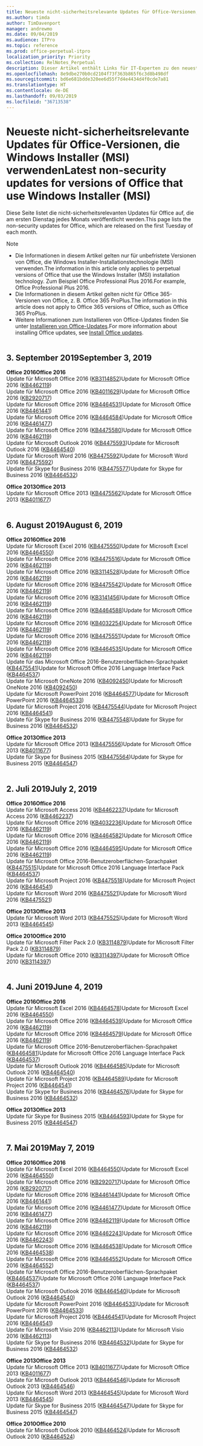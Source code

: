 ```yaml
---
title: Neueste nicht-sicherheitsrelevante Updates für Office-Versionen, die Windows Installer (MSI) verwenden
ms.author: timda
author: TimDavenport
manager: andrewmo
ms.date: 09/04/2019
ms.audience: ITPro
ms.topic: reference
ms.prod: office-perpetual-itpro
localization_priority: Priority
ms.collection: RelNotes_Perpetual
description: Dieser Artikel enthält Links für IT-Experten zu den neuesten nicht-sicherheitsrelevanten Updateinformationen für dauerhafte Versionen von Office 2016, Office 2013 und Office 2010
ms.openlocfilehash: 8e9dbe270b0cd2104f73f363b865f6c3d8b498df
ms.sourcegitcommit: bd6e681bdde320ee6d55f7d4e4434d4f0cde7a81
ms.translationtype: HT
ms.contentlocale: de-DE
ms.lasthandoff: 09/03/2019
ms.locfileid: "36713538"
---
```

# <a name="latest-non-security-updates-for-versions-of-office-that-use-windows-installer-msi"></a><span data-ttu-id="48ab7-103">Neueste nicht-sicherheitsrelevante Updates für Office-Versionen, die Windows Installer (MSI) verwenden</span><span class="sxs-lookup"><span data-stu-id="48ab7-103">Latest non-security updates for versions of Office that use Windows Installer (MSI)</span></span>

<span data-ttu-id="48ab7-104">Diese Seite listet die nicht-sicherheitsrelevanten Updates für Office auf, die am ersten Dienstag jedes Monats veröffentlicht werden.</span><span class="sxs-lookup"><span data-stu-id="48ab7-104">This page lists the non-security updates for Office, which are released on the first Tuesday of each month.</span></span>

> [!NOTE]
> - <span data-ttu-id="48ab7-105">Die Informationen in diesem Artikel gelten nur für unbefristete Versionen von Office, die Windows Installer-Installationstechnologie (MSI) verwenden.</span><span class="sxs-lookup"><span data-stu-id="48ab7-105">The information in this article only applies to perpetual versions of Office that use the Windows Installer (MSI) installation technology.</span></span> <span data-ttu-id="48ab7-106">Zum Beispiel Office Professional Plus 2016.</span><span class="sxs-lookup"><span data-stu-id="48ab7-106">For example, Office Professional Plus 2016.</span></span>
> - <span data-ttu-id="48ab7-107">Die Informationen in diesem Artikel gelten nicht für Office 365-Versionen von Office, z. B. Office 365 ProPlus.</span><span class="sxs-lookup"><span data-stu-id="48ab7-107">The information in this article does not apply to Office 365 versions of Office, such as Office 365 ProPlus.</span></span>
> - <span data-ttu-id="48ab7-108">Weitere Informationen zum Installieren von Office-Updates finden Sie unter [Installieren von Office-Updates](https://support.office.com/article/2ab296f3-7f03-43a2-8e50-46de917611c5).</span><span class="sxs-lookup"><span data-stu-id="48ab7-108">For more information about installing Office updates, see [Install Office updates](https://support.office.com/article/2ab296f3-7f03-43a2-8e50-46de917611c5).</span></span>
<br/><br/>

## <a name="september-3-2019"></a><span data-ttu-id="48ab7-109">3. September 2019</span><span class="sxs-lookup"><span data-stu-id="48ab7-109">September 3, 2019</span></span>

<span data-ttu-id="48ab7-110">**Office 2016**</span><span class="sxs-lookup"><span data-stu-id="48ab7-110">**Office 2016**</span></span><br/>
<span data-ttu-id="48ab7-111">Update für Microsoft Office 2016 ([KB3114852](https://support.microsoft.com/help/3114852))</span><span class="sxs-lookup"><span data-stu-id="48ab7-111">Update for Microsoft Office 2016 ([KB4462119](https://support.microsoft.com/help/3114852))</span></span><br/>
<span data-ttu-id="48ab7-112">Update für Microsoft Office 2016 ([KB4011629](https://support.microsoft.com/help/4011629))</span><span class="sxs-lookup"><span data-stu-id="48ab7-112">Update for Microsoft Office 2016 ([KB2920717](https://support.microsoft.com/help/4011629))</span></span><br/>
<span data-ttu-id="48ab7-113">Update für Microsoft Office 2016 ([KB4464531](https://support.microsoft.com/help/4464531))</span><span class="sxs-lookup"><span data-stu-id="48ab7-113">Update for Microsoft Office 2016 ([KB4461441](https://support.microsoft.com/help/4464531))</span></span><br/>
<span data-ttu-id="48ab7-114">Update für Microsoft Office 2016 ([KB4464584](https://support.microsoft.com/help/4464584))</span><span class="sxs-lookup"><span data-stu-id="48ab7-114">Update for Microsoft Office 2016 ([KB4461477](https://support.microsoft.com/help/4464584))</span></span><br/>
<span data-ttu-id="48ab7-115">Update für Microsoft Office 2016 ([KB4475580](https://support.microsoft.com/help/4475580))</span><span class="sxs-lookup"><span data-stu-id="48ab7-115">Update for Microsoft Office 2016 ([KB4462119](https://support.microsoft.com/help/4475580))</span></span><br/>
<span data-ttu-id="48ab7-116">Update für Microsoft Outlook 2016 ([KB4475593](https://support.microsoft.com/help/4475593))</span><span class="sxs-lookup"><span data-stu-id="48ab7-116">Update for Microsoft Outlook 2016 ([KB4464540](https://support.microsoft.com/help/4475593))</span></span><br/>
<span data-ttu-id="48ab7-117">Update für Microsoft Word 2016 ([KB4475592](https://support.microsoft.com/help/4475592))</span><span class="sxs-lookup"><span data-stu-id="48ab7-117">Update for Microsoft Word 2016 ([KB4475592](https://support.microsoft.com/help/4475592))</span></span><br/>
<span data-ttu-id="48ab7-118">Update für Skype for Business 2016 ([KB4475577](https://support.microsoft.com/help/4475577))</span><span class="sxs-lookup"><span data-stu-id="48ab7-118">Update for Skype for Business 2016 ([KB4464532](https://support.microsoft.com/help/4475577))</span></span><br/>

<span data-ttu-id="48ab7-119">**Office 2013**</span><span class="sxs-lookup"><span data-stu-id="48ab7-119">**Office 2013**</span></span><br/>
<span data-ttu-id="48ab7-120">Update für Microsoft Office 2013 ([KB4475562](https://support.microsoft.com/help/4475562))</span><span class="sxs-lookup"><span data-stu-id="48ab7-120">Update for Microsoft Office 2013 ([KB4011677](https://support.microsoft.com/help/4475562))</span></span><br/><br/>



## <a name="august-6-2019"></a><span data-ttu-id="48ab7-121">6. August 2019</span><span class="sxs-lookup"><span data-stu-id="48ab7-121">August 6, 2019</span></span>

<span data-ttu-id="48ab7-122">**Office 2016**</span><span class="sxs-lookup"><span data-stu-id="48ab7-122">**Office 2016**</span></span><br/>
<span data-ttu-id="48ab7-123">Update für Microsoft Excel 2016 ([KB4475550](https://support.microsoft.com/help/4475550))</span><span class="sxs-lookup"><span data-stu-id="48ab7-123">Update for Microsoft Excel 2016 ([KB4464550](https://support.microsoft.com/help/4475550))</span></span><br/>
<span data-ttu-id="48ab7-124">Update für Microsoft Office 2016 ([KB4475516](https://support.microsoft.com/help/4475516))</span><span class="sxs-lookup"><span data-stu-id="48ab7-124">Update for Microsoft Office 2016 ([KB4462119](https://support.microsoft.com/help/4475516))</span></span><br/>
<span data-ttu-id="48ab7-125">Update für Microsoft Office 2016 ([KB3114528](https://support.microsoft.com/help/3114528))</span><span class="sxs-lookup"><span data-stu-id="48ab7-125">Update for Microsoft Office 2016 ([KB4462119](https://support.microsoft.com/help/3114528))</span></span><br/>
<span data-ttu-id="48ab7-126">Update für Microsoft Office 2016 ([KB4475542](https://support.microsoft.com/help/4475542))</span><span class="sxs-lookup"><span data-stu-id="48ab7-126">Update for Microsoft Office 2016 ([KB4462119](https://support.microsoft.com/help/4475542))</span></span><br/>
<span data-ttu-id="48ab7-127">Update für Microsoft Office 2016 ([KB3141456](https://support.microsoft.com/help/3141456))</span><span class="sxs-lookup"><span data-stu-id="48ab7-127">Update for Microsoft Office 2016 ([KB4462119](https://support.microsoft.com/help/3141456))</span></span><br/>
<span data-ttu-id="48ab7-128">Update für Microsoft Office 2016 ([KB4464588](https://support.microsoft.com/help/4464588))</span><span class="sxs-lookup"><span data-stu-id="48ab7-128">Update for Microsoft Office 2016 ([KB4462119](https://support.microsoft.com/help/4464588))</span></span><br/>
<span data-ttu-id="48ab7-129">Update für Microsoft Office 2016 ([KB4032254](https://support.microsoft.com/help/4032254))</span><span class="sxs-lookup"><span data-stu-id="48ab7-129">Update for Microsoft Office 2016 ([KB4462119](https://support.microsoft.com/help/4032254))</span></span><br/>
<span data-ttu-id="48ab7-130">Update für Microsoft Office 2016 ([KB4475551](https://support.microsoft.com/help/4475551))</span><span class="sxs-lookup"><span data-stu-id="48ab7-130">Update for Microsoft Office 2016 ([KB4462119](https://support.microsoft.com/help/4475551))</span></span><br/>
<span data-ttu-id="48ab7-131">Update für Microsoft Office 2016 ([KB4464535](https://support.microsoft.com/help/4464535))</span><span class="sxs-lookup"><span data-stu-id="48ab7-131">Update for Microsoft Office 2016 ([KB4462119](https://support.microsoft.com/help/4464535))</span></span><br/>
<span data-ttu-id="48ab7-132">Update für das Microsoft Office 2016-Benutzeroberflächen-Sprachpaket ([KB4475541](https://support.microsoft.com/help/4475541))</span><span class="sxs-lookup"><span data-stu-id="48ab7-132">Update for Microsoft Office 2016 Language Interface Pack ([KB4464537](https://support.microsoft.com/help/4475541))</span></span><br/>
<span data-ttu-id="48ab7-133">Update für Microsoft OneNote 2016 ([KB4092450](https://support.microsoft.com/help/4092450))</span><span class="sxs-lookup"><span data-stu-id="48ab7-133">Update for Microsoft OneNote 2016 ([KB4092450](https://support.microsoft.com/help/4092450))</span></span><br/>
<span data-ttu-id="48ab7-134">Update für Microsoft PowerPoint 2016 ([KB4464577](https://support.microsoft.com/help/4464577))</span><span class="sxs-lookup"><span data-stu-id="48ab7-134">Update for Microsoft PowerPoint 2016 ([KB4464533](https://support.microsoft.com/help/4464577))</span></span><br/>
<span data-ttu-id="48ab7-135">Update für Microsoft Project 2016 ([KB4475544](https://support.microsoft.com/help/4475544))</span><span class="sxs-lookup"><span data-stu-id="48ab7-135">Update for Microsoft Project 2016 ([KB4464541](https://support.microsoft.com/help/4475544))</span></span><br/>
<span data-ttu-id="48ab7-136">Update für Skype for Business 2016 ([KB4475548](https://support.microsoft.com/help/4475548))</span><span class="sxs-lookup"><span data-stu-id="48ab7-136">Update for Skype for Business 2016 ([KB4464532](https://support.microsoft.com/help/4475548))</span></span><br/>

<span data-ttu-id="48ab7-137">**Office 2013**</span><span class="sxs-lookup"><span data-stu-id="48ab7-137">**Office 2013**</span></span><br/>
<span data-ttu-id="48ab7-138">Update für Microsoft Office 2013 ([KB4475556](https://support.microsoft.com/help/4475556))</span><span class="sxs-lookup"><span data-stu-id="48ab7-138">Update for Microsoft Office 2013 ([KB4011677](https://support.microsoft.com/help/4475556))</span></span><br/>
<span data-ttu-id="48ab7-139">Update für Skype for Business 2015 ([KB4475564](https://support.microsoft.com/help/4475564))</span><span class="sxs-lookup"><span data-stu-id="48ab7-139">Update for Skype for Business 2015 ([KB4464547](https://support.microsoft.com/help/4475564))</span></span><br/><br/>



## <a name="july-2-2019"></a><span data-ttu-id="48ab7-140">2. Juli 2019</span><span class="sxs-lookup"><span data-stu-id="48ab7-140">July 2, 2019</span></span>

<span data-ttu-id="48ab7-141">**Office 2016**</span><span class="sxs-lookup"><span data-stu-id="48ab7-141">**Office 2016**</span></span><br/>
<span data-ttu-id="48ab7-142">Update für Microsoft Access 2016 ([KB4462237](https://support.microsoft.com/help/4462237))</span><span class="sxs-lookup"><span data-stu-id="48ab7-142">Update for Microsoft Access 2016 ([KB4462237](https://support.microsoft.com/help/4462237))</span></span><br/>
<span data-ttu-id="48ab7-143">Update für Microsoft Office 2016 ([KB4032236](https://support.microsoft.com/help/4032236))</span><span class="sxs-lookup"><span data-stu-id="48ab7-143">Update for Microsoft Office 2016 ([KB4462119](https://support.microsoft.com/help/4032236))</span></span><br/>
<span data-ttu-id="48ab7-144">Update für Microsoft Office 2016 ([KB4464582](https://support.microsoft.com/help/4464582))</span><span class="sxs-lookup"><span data-stu-id="48ab7-144">Update for Microsoft Office 2016 ([KB4462119](https://support.microsoft.com/help/4464582))</span></span><br/>
<span data-ttu-id="48ab7-145">Update für Microsoft Office 2016 ([KB4464595](https://support.microsoft.com/help/4464595))</span><span class="sxs-lookup"><span data-stu-id="48ab7-145">Update for Microsoft Office 2016 ([KB4462119](https://support.microsoft.com/help/4464595))</span></span><br/>
<span data-ttu-id="48ab7-146">Update für Microsoft Office 2016-Benutzeroberflächen-Sprachpaket ([KB4475515](https://support.microsoft.com/help/4475515))</span><span class="sxs-lookup"><span data-stu-id="48ab7-146">Update for Microsoft Office 2016 Language Interface Pack ([KB4464537](https://support.microsoft.com/help/4475515))</span></span><br/>
<span data-ttu-id="48ab7-147">Update für Microsoft Project 2016 ([KB4475518](https://support.microsoft.com/help/4475518))</span><span class="sxs-lookup"><span data-stu-id="48ab7-147">Update for Microsoft Project 2016 ([KB4464541](https://support.microsoft.com/help/4475518))</span></span><br/>
<span data-ttu-id="48ab7-148">Update für Microsoft Word 2016 ([KB4475521](https://support.microsoft.com/help/4475521))</span><span class="sxs-lookup"><span data-stu-id="48ab7-148">Update for Microsoft Word 2016 ([KB4475521](https://support.microsoft.com/help/4475521))</span></span><br/>


<span data-ttu-id="48ab7-149">**Office 2013**</span><span class="sxs-lookup"><span data-stu-id="48ab7-149">**Office 2013**</span></span><br/>
<span data-ttu-id="48ab7-150">Update für Microsoft Word 2013 ([KB4475525](https://support.microsoft.com/help/4475525))</span><span class="sxs-lookup"><span data-stu-id="48ab7-150">Update for Microsoft Word 2013 ([KB4464545](https://support.microsoft.com/help/4475525))</span></span><br/>


<span data-ttu-id="48ab7-151">**Office 2010**</span><span class="sxs-lookup"><span data-stu-id="48ab7-151">**Office 2010**</span></span><br/>
<span data-ttu-id="48ab7-152">Update für Microsoft Filter Pack 2.0 ([KB3114879](https://support.microsoft.com/help/3114879))</span><span class="sxs-lookup"><span data-stu-id="48ab7-152">Update for Microsoft Filter Pack 2.0 ([KB3114879](https://support.microsoft.com/help/3114879))</span></span><br/><span data-ttu-id="48ab7-153">Update für Microsoft Office 2010 ([KB3114397](https://support.microsoft.com/help/3114397))</span><span class="sxs-lookup"><span data-stu-id="48ab7-153">Update for Microsoft Office 2010 ([KB3114397](https://support.microsoft.com/help/3114397))</span></span><br/><br/>

## <a name="june-4-2019"></a><span data-ttu-id="48ab7-154">4. Juni 2019</span><span class="sxs-lookup"><span data-stu-id="48ab7-154">June 4, 2019</span></span>

<span data-ttu-id="48ab7-155">**Office 2016**</span><span class="sxs-lookup"><span data-stu-id="48ab7-155">**Office 2016**</span></span><br/>
<span data-ttu-id="48ab7-156">Update für Microsoft Excel 2016 ([KB4464578](https://support.microsoft.com/help/4464578))</span><span class="sxs-lookup"><span data-stu-id="48ab7-156">Update for Microsoft Excel 2016 ([KB4464550](https://support.microsoft.com/help/4464578))</span></span><br/>
<span data-ttu-id="48ab7-157">Update für Microsoft Office 2016 ([KB4464539](https://support.microsoft.com/help/4464539))</span><span class="sxs-lookup"><span data-stu-id="48ab7-157">Update for Microsoft Office 2016 ([KB4462119](https://support.microsoft.com/help/4464539))</span></span><br/>
<span data-ttu-id="48ab7-158">Update für Microsoft Office 2016 ([KB4464579](https://support.microsoft.com/help/4464579))</span><span class="sxs-lookup"><span data-stu-id="48ab7-158">Update for Microsoft Office 2016 ([KB4462119](https://support.microsoft.com/help/4464579))</span></span><br/>
<span data-ttu-id="48ab7-159">Update für Microsoft Office 2016-Benutzeroberflächen-Sprachpaket ([KB4464581](https://support.microsoft.com/help/4464581))</span><span class="sxs-lookup"><span data-stu-id="48ab7-159">Update for Microsoft Office 2016 Language Interface Pack ([KB4464537](https://support.microsoft.com/help/4464581))</span></span><br/>
<span data-ttu-id="48ab7-160">Update für Microsoft Outlook 2016 ([KB4464585](https://support.microsoft.com/help/4464585))</span><span class="sxs-lookup"><span data-stu-id="48ab7-160">Update for Microsoft Outlook 2016 ([KB4464540](https://support.microsoft.com/help/4464585))</span></span><br/>
<span data-ttu-id="48ab7-161">Update für Microsoft Project 2016 ([KB4464589](https://support.microsoft.com/help/4464589))</span><span class="sxs-lookup"><span data-stu-id="48ab7-161">Update for Microsoft Project 2016 ([KB4464541](https://support.microsoft.com/help/4464589))</span></span><br/>
<span data-ttu-id="48ab7-162">Update für Skype for Business 2016 ([KB4464576](https://support.microsoft.com/help/4464576))</span><span class="sxs-lookup"><span data-stu-id="48ab7-162">Update for Skype for Business 2016 ([KB4464532](https://support.microsoft.com/help/4464576))</span></span><br/>

<span data-ttu-id="48ab7-163">**Office 2013**</span><span class="sxs-lookup"><span data-stu-id="48ab7-163">**Office 2013**</span></span><br/>
<span data-ttu-id="48ab7-164">Update für Skype for Business 2015 ([KB4464593](https://support.microsoft.com/help/4464593))</span><span class="sxs-lookup"><span data-stu-id="48ab7-164">Update for Skype for Business 2015 ([KB4464547](https://support.microsoft.com/help/4464593))</span></span><br/>
<br/>
## <a name="may-7-2019"></a><span data-ttu-id="48ab7-165">7. Mai 2019</span><span class="sxs-lookup"><span data-stu-id="48ab7-165">May 7, 2019</span></span>

<span data-ttu-id="48ab7-166">**Office 2016**</span><span class="sxs-lookup"><span data-stu-id="48ab7-166">**Office 2016**</span></span><br/>
<span data-ttu-id="48ab7-167">Update für Microsoft Excel 2016 ([KB4464550](https://support.microsoft.com/help/4464550))</span><span class="sxs-lookup"><span data-stu-id="48ab7-167">Update for Microsoft Excel 2016 ([KB4464550](https://support.microsoft.com/help/4464550))</span></span><br/>
<span data-ttu-id="48ab7-168">Update für Microsoft Office 2016 ([KB2920717](https://support.microsoft.com/help/2920717))</span><span class="sxs-lookup"><span data-stu-id="48ab7-168">Update for Microsoft Office 2016 ([KB2920717](https://support.microsoft.com/help/2920717))</span></span><br/>
<span data-ttu-id="48ab7-169">Update für Microsoft Office 2016 ([KB4461441](https://support.microsoft.com/help/4461441))</span><span class="sxs-lookup"><span data-stu-id="48ab7-169">Update for Microsoft Office 2016 ([KB4461441](https://support.microsoft.com/help/4461441))</span></span><br/>
<span data-ttu-id="48ab7-170">Update für Microsoft Office 2016 ([KB4461477](https://support.microsoft.com/help/4461477))</span><span class="sxs-lookup"><span data-stu-id="48ab7-170">Update for Microsoft Office 2016 ([KB4461477](https://support.microsoft.com/help/4461477))</span></span><br/>
<span data-ttu-id="48ab7-171">Update für Microsoft Office 2016 ([KB4462119](https://support.microsoft.com/help/4462119))</span><span class="sxs-lookup"><span data-stu-id="48ab7-171">Update for Microsoft Office 2016 ([KB4462119](https://support.microsoft.com/help/4462119))</span></span><br/>
<span data-ttu-id="48ab7-172">Update für Microsoft Office 2016 ([KB4462243](https://support.microsoft.com/help/4462243))</span><span class="sxs-lookup"><span data-stu-id="48ab7-172">Update for Microsoft Office 2016 ([KB4462243](https://support.microsoft.com/help/4462243))</span></span><br/>
<span data-ttu-id="48ab7-173">Update für Microsoft Office 2016 ([KB4464538](https://support.microsoft.com/help/4464538))</span><span class="sxs-lookup"><span data-stu-id="48ab7-173">Update for Microsoft Office 2016 ([KB4464538](https://support.microsoft.com/help/4464538))</span></span><br/>
<span data-ttu-id="48ab7-174">Update für Microsoft Office 2016 ([KB4464552](https://support.microsoft.com/help/4464552))</span><span class="sxs-lookup"><span data-stu-id="48ab7-174">Update for Microsoft Office 2016 ([KB4464552](https://support.microsoft.com/help/4464552))</span></span><br/>
<span data-ttu-id="48ab7-175">Update für Microsoft Office 2016-Benutzeroberflächen-Sprachpaket ([KB4464537](https://support.microsoft.com/help/4464537))</span><span class="sxs-lookup"><span data-stu-id="48ab7-175">Update for Microsoft Office 2016 Language Interface Pack ([KB4464537](https://support.microsoft.com/help/4464537))</span></span><br/>
<span data-ttu-id="48ab7-176">Update für Microsoft Outlook 2016 ([KB4464540](https://support.microsoft.com/help/4464540))</span><span class="sxs-lookup"><span data-stu-id="48ab7-176">Update for Microsoft Outlook 2016 ([KB4464540](https://support.microsoft.com/help/4464540))</span></span><br/>
<span data-ttu-id="48ab7-177">Update für Microsoft PowerPoint 2016 ([KB4464533](https://support.microsoft.com/help/4464533))</span><span class="sxs-lookup"><span data-stu-id="48ab7-177">Update for Microsoft PowerPoint 2016 ([KB4464533](https://support.microsoft.com/help/4464533))</span></span><br/>
<span data-ttu-id="48ab7-178">Update für Microsoft Project 2016 ([KB4464541](https://support.microsoft.com/help/4464541))</span><span class="sxs-lookup"><span data-stu-id="48ab7-178">Update for Microsoft Project 2016 ([KB4464541](https://support.microsoft.com/help/4464541))</span></span><br/>
<span data-ttu-id="48ab7-179">Update für Microsoft Visio 2016 ([KB4462113](https://support.microsoft.com/help/4462113))</span><span class="sxs-lookup"><span data-stu-id="48ab7-179">Update for Microsoft Visio 2016 ([KB4462113](https://support.microsoft.com/help/4462113))</span></span><br/>
<span data-ttu-id="48ab7-180">Update für Skype for Business 2016 ([KB4464532](https://support.microsoft.com/help/4464532))</span><span class="sxs-lookup"><span data-stu-id="48ab7-180">Update for Skype for Business 2016 ([KB4464532](https://support.microsoft.com/help/4464532))</span></span><br/>

<span data-ttu-id="48ab7-181">**Office 2013**</span><span class="sxs-lookup"><span data-stu-id="48ab7-181">**Office 2013**</span></span><br/>
<span data-ttu-id="48ab7-182">Update für Microsoft Office 2013 ([KB4011677](https://support.microsoft.com/help/4011677))</span><span class="sxs-lookup"><span data-stu-id="48ab7-182">Update for Microsoft Office 2013 ([KB4011677](https://support.microsoft.com/help/4011677))</span></span><br/>
<span data-ttu-id="48ab7-183">Update für Microsoft Outlook 2013 ([KB4464546](https://support.microsoft.com/help/4464546))</span><span class="sxs-lookup"><span data-stu-id="48ab7-183">Update for Microsoft Outlook 2013 ([KB4464546](https://support.microsoft.com/help/4464546))</span></span><br/>
<span data-ttu-id="48ab7-184">Update für Microsoft Word 2013 ([KB4464545](https://support.microsoft.com/help/4464545))</span><span class="sxs-lookup"><span data-stu-id="48ab7-184">Update for Microsoft Word 2013 ([KB4464545](https://support.microsoft.com/help/4464545))</span></span><br/>
<span data-ttu-id="48ab7-185">Update für Skype for Business 2015 ([KB4464547](https://support.microsoft.com/help/4464547))</span><span class="sxs-lookup"><span data-stu-id="48ab7-185">Update for Skype for Business 2015 ([KB4464547](https://support.microsoft.com/help/4464547))</span></span><br/>

<span data-ttu-id="48ab7-186">**Office 2010**</span><span class="sxs-lookup"><span data-stu-id="48ab7-186">**Office 2010**</span></span><br/>
<span data-ttu-id="48ab7-187">Update für Microsoft Outlook 2010 ([KB4464524](https://support.microsoft.com/help/4464524))</span><span class="sxs-lookup"><span data-stu-id="48ab7-187">Update for Microsoft Outlook 2010 ([KB4464524](https://support.microsoft.com/help/4464524))</span></span>